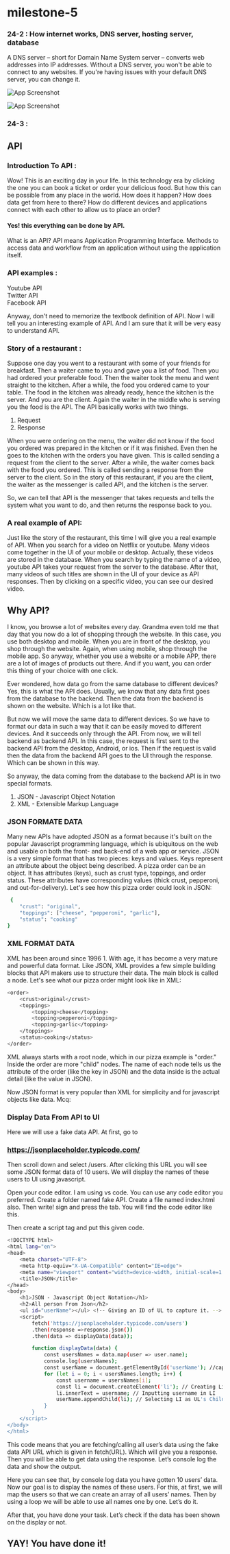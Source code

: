 # milestone-5

### 24-2 : How internet works, DNS server, hosting server, database
A DNS server – short for Domain Name System server – 
converts web addresses into IP addresses. Without a DNS server, 
you won't be able to connect to any websites. 
If you're having issues with your default DNS server, you can change it.

![App Screenshot](https://i.insider.com/602c130c2edd0f001a8d5ed9?width=900&format=jpeg&auto=webp)

![App Screenshot](https://i.ibb.co/C1m078m/image.png)

### 24-3 : 

## API

### Introduction To API :

Wow! This is an exciting day in your life. In this technology era by clicking the one you can book a ticket or order your delicious food. But how this can be possible from any place in the world. How does it happen? How does data get from here to there? How do different devices and applications connect with each other to allow us to place an order? 

#### Yes! this everything can be done by API.

What is an API?
API means Application Programming Interface. Methods to access data and workflow from an application without using the application itself.

### API examples :
Youtube API  
Twitter API  
Facebook API

Anyway, don't need to memorize the textbook definition of API. Now I will tell you an interesting example of API. And I am sure that it will be very easy to understand API.

### Story of a restaurant :
Suppose one day you went to a restaurant with some of your friends for breakfast. Then a waiter came to you and gave you a list of food. Then you had ordered your preferable food. Then the waiter took the menu and went straight to the kitchen. After a while, the food you ordered came to your table.
The food in the kitchen was already ready, hence the kitchen is the server. And you are the client. Again the waiter in the middle who is serving you the food is the API.
The API basically works with two things.
1. Request
2. Response

When you were ordering on the menu, the waiter did not know if the food you ordered was prepared in the kitchen or if it was finished. Even then he goes to the kitchen with the orders you have given. This is called sending a request from the client to the server.
After a while, the waiter comes back with the food you ordered. This is called sending a response from the server to the client.
So in the story of this restaurant, if you are the client, the waiter as the messenger is called API, and the kitchen is the server.

So, we can tell that  API  is the messenger that takes requests and tells the system what you want to do, and then returns the response back to you.

### A real example of API:
Just like the story of the restaurant, this time I will give you a real example of API. When you search for a video on Netflix or youtube. Many videos come together in the UI of your mobile or desktop. Actually, these videos are stored in the database. When you search by typing the name of a video, youtube API takes your request from the server to the database. After that, many videos of such titles are shown in the UI of your device as API responses. Then by clicking on a specific video, you can see our desired video.


## Why API?

I know, you browse a lot of websites every day. Grandma even told me that day that you now do a lot of shopping through the website. In this case, you use both desktop and mobile. When you are in front of the desktop, you shop through the website. Again, when using mobile, shop through the mobile app. So anyway, whether you use a website or a mobile APP, there are a lot of images of products out there. And if you want, you can order this thing of your choice with one click.

Ever wondered, how data go from the same database to different devices?
Yes, this is what the API does. Usually, we know that any data first goes from the database to the backend. Then the data from the backend is shown on the website. Which is a lot like that.



But now we will move the same data to different devices. So we have to format our data in such a way that it can be easily moved to different devices. And it succeeds only through the API. From now, we will tell backend as backend API. In this case, the request is first sent to the backend API from the desktop, Android, or ios. Then if the request is valid then the data from the backend API goes to the UI through the response. Which can be shown in this way.


So anyway, the data coming from the database to the backend API is in two special formats.

1. JSON - Javascript Object Notation  
2. XML - Extensible Markup Language

### JSON FORMATE DATA

Many new APIs have adopted JSON as a format because it's built on the popular Javascript programming language, which is ubiquitous on the web and usable on both the front- and back-end of a web app or service. JSON is a very simple format that has two pieces: keys and values. Keys represent an attribute about the object being described. A pizza order can be an object. It has attributes (keys), such as crust type, toppings, and order status. These attributes have corresponding values (thick crust, pepperoni, and out-for-delivery).
Let's see how this pizza order could look in JSON:
```bash
 {
    "crust": "original",
    "toppings": ["cheese", "pepperoni", "garlic"],
    "status": "cooking"
}
```




### XML FORMAT DATA

XML has been around since 1996 1. With age, it has become a very mature and powerful data format. Like JSON, XML provides a few simple building blocks that API makers use to structure their data. The main block is called a node.
Let's see what our pizza order might look like in XML:
```bash
<order>
    <crust>original</crust>
    <toppings>
        <topping>cheese</topping>
        <topping>pepperoni</topping>
        <topping>garlic</topping>
    </toppings>
    <status>cooking</status>
</order>
 ```
XML always starts with a root node, which in our pizza example is "order." Inside the order are more "child" nodes. The name of each node tells us the attribute of the order (like the key in JSON) and the data inside is the actual detail (like the value in JSON).

Now JSON format is very popular than XML for simplicity and for javascript objects like data.
Mcq:


### Display Data From API to UI

Here we will use a fake data API. At first, go to
### https://jsonplaceholder.typicode.com/  
Then scroll down and select /users. After clicking this URL you will see some JSON format data of 10 users. We will display the names of these users to UI using javascript.

Open your code editor. I am using vs code. You can use any code editor you preferred. Create a folder named fake API. Create a file named index.html also. Then write! sign and press the tab. You will find the code editor like this.

Then create a script tag and put this given code.

``` bash
<!DOCTYPE html>
<html lang="en">
<head>
    <meta charset="UTF-8">
    <meta http-equiv="X-UA-Compatible" content="IE=edge">
    <meta name="viewport" content="width=device-width, initial-scale=1.0">
    <title>JSON</title>
</head>
<body>
    <h1>JSON - Javascript Object Notation</h1>
    <h2>All person From Json</h2>
    <ul id="userName"></ul> <!-- Giving an ID of UL to capture it. -->
    <script>
        fetch('https://jsonplaceholder.typicode.com/users')
        .then(response =>response.json())
        .then(data => displayData(data));

        function displayData(data) {
            const usersNames = data.map(user => user.name);
            console.log(usersNames);
            const userName = document.getElementById('userName'); //capturing UL
            for (let i = 0; i < usersNames.length; i++) {
                const username = usersNames[i];
                const li = document.createElement('li'); // Creating Li to use in UL
                li.innerText = username; // Inputting username in LI
                userName.appendChild(li); // Selecting LI as UL's Child
            }
        }
    </script>
</body>
</html>
```
This code means that you are fetching/calling all user’s data using the fake data API URL which is given in fetch(URL). Which will give you a response. Then you will be able to get data using the response. Let’s console log the data and show the output.


Here you can see that, by console log data you have gotten 10 users’ data. Now our goal is to display the names of these users. For this, at first, we will map the users so that we can create an array of all users’ names. Then by using a loop we will be able to use all names one by one. Let’s do it.



After that, you have done your task. Let’s check if the data has been shown on the display or not.


## YAY! You have done it!

